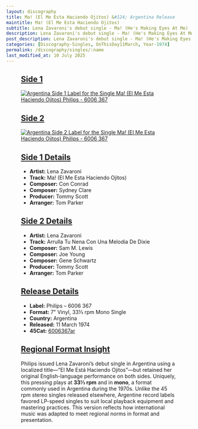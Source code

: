 ```yaml
---
layout: discography
title: Ma! (El Me Esta Haciendo Ojitos) &#124; Argentina Release
maintitle: Ma! (El Me Esta Haciendo Ojitos)
subtitle: Lena Zavaroni's debut single - Ma! (He's Making Eyes At Me)
description: Lena Zavaroni's debut single - Ma! (He's Making Eyes At Me).
post_description: Lena Zavaroni's debut single - Ma! (He's Making Eyes At Me).
categories: [Discography-Singles, OnThisDay11March, Year-1974]
permalink: /discography/singles/:name
last_modified_at: 10 July 2025
---
```


<figure class="fig1">
<div class="CardLayout">
<div class="CardItem">
<h2 id="infobox1" class="infobox"><a href="#infobox1">Side 1</a></h2>
<div class="CardItem split">
<a href="/assets/images/singles/ma-hes-making-eyes-at-me/ma-hes-making-eyes-at-me-argentina-side-1.png">
<img src="/assets/images/singles/ma-hes-making-eyes-at-me/ma-hes-making-eyes-at-me-argentina-side-1.png" class="full-width zoom-in" alt="Argentina Side 1 Label for the Single Ma! (El Me Esta Haciendo Ojitos) Philips - 6006 367" />
</a>
</div></div></div>
</figure>

<figure class="fig2">
<div class="CardLayout">
<div class="CardItem">
<h2 id="infobox2" class="infobox"><a href="#infobox2">Side 2</a></h2>
<div class="CardItem split">
<a href="/assets/images/singles/ma-hes-making-eyes-at-me/ma-hes-making-eyes-at-me-argentina-side-2.png">
<img src="/assets/images/singles/ma-hes-making-eyes-at-me/ma-hes-making-eyes-at-me-argentina-side-2.png" class="full-width zoom-in" alt="Argentina Side 2 Label for the Single Ma! (El Me Esta Haciendo Ojitos) Philips - 6006 367" />
</a>
</div></div></div>
</figure>

<figure class="fig1">
<div class="CardLayout CardLayout-Height1">
<div class="CardItem">
<h2 id="infobox3" class="infobox"><a href="#infobox3">Side 1 Details</a></h2>
<div class="CardItem split">
<ul>
  <li><strong>Artist:</strong> Lena Zavaroni</li>
  <li><strong>Track:</strong> Ma! (El Me Esta Haciendo Ojitos)</li>
  <li><strong>Composer:</strong> Con Conrad</li>
  <li><strong>Composer:</strong> Sydney Clare</li>
  <li><strong>Producer:</strong> Tommy Scott</li>
  <li><strong>Arranger:</strong> Tom Parker</li>
</ul>
</div></div></div>
</figure>

<figure class="fig2">
<div class="CardLayout CardLayout-Height1">
<div class="CardItem">
<h2 id="infobox4" class="infobox"><a href="#infobox4">Side 2 Details</a></h2>
<div class="CardItem split">
<ul>
  <li><strong>Artist:</strong> Lena Zavaroni</li>
  <li><strong>Track:</strong> Arrulla Tu Nena Con Una Melodia De Dixie</li>
  <li><strong>Composer:</strong> Sam M. Lewis</li>
  <li><strong>Composer:</strong> Joe Young</li>
  <li><strong>Composer:</strong> Gene Schwartz</li>
  <li><strong>Producer:</strong> Tommy Scott</li>
  <li><strong>Arranger:</strong> Tom Parker</li>
</ul>
</div></div></div>
</figure>

<figure class="fig5">
<div class="CardLayout">
<div class="CardItem">
<h2 id="infobox5" class="infobox"><a href="#infobox5">Release Details</a></h2>
<div class="CardItem split">
<ul>
  <li><strong>Label:</strong> Philips – 6006 367</li>
  <li><strong>Format:</strong> 7" Vinyl, 33⅓ rpm Mono Single</li>
  <li><strong>Country:</strong> Argentina</li>
  <li><strong>Released:</strong> 11 March 1974</li>
  <li><strong>45Cat:</strong> <a class="external-link" href="http://www.45cat.com/record/6006367ar">6006367ar</a></li>
</ul>
</div></div></div>
</figure>

<figure class="fig7">
<div class="CardLayout">
<div class="CardItem">
<h2 id="infobox6" class="infobox"><a href="#infobox6">Regional Format Insight</a></h2>
<div class="CardItem split">
<p>Philips issued Lena Zavaroni’s debut single in Argentina using a localized title—“El Me Está Haciendo Ojitos”—but retained her original English-language performance on both sides. Uniquely, this pressing plays at <strong>33⅓ rpm</strong> and in <strong>mono</strong>, a format commonly used in Argentina during the 1970s. Unlike the 45 rpm stereo singles released elsewhere, Argentine record labels favored LP-speed singles to suit local playback equipment and mastering practices. This version reflects how international music was adapted to meet regional norms in format and presentation.</p>
</div></div></div>
</figure>

<style>
.CardLayout-Height1 {height: 338.5px;}
@media screen and (orientation:portrait) {.CardLayout-Height1 {height: unset;}}
</style>
